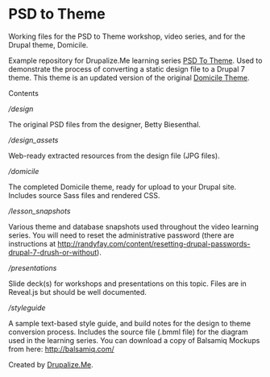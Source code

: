 PSD to Theme
==========

Working files for the PSD to Theme workshop, video series, and for the Drupal theme, Domicile.

Example repository for Drupalize.Me learning series [PSD To Theme](http://drupalize.me/series/psd-drupal-theme). Used to demonstrate the process of converting a static design file to a Drupal 7 theme. This theme is an updated version of the original [Domicile Theme](https://drupal.org/project/domicile).

Contents

*/design*

The original PSD files from the designer, Betty Biesenthal.

*/design_assets*

Web-ready extracted resources from the design file (JPG files).

*/domicile*

The completed Domicile theme, ready for upload to your Drupal site. Includes source Sass files and rendered CSS.

*/lesson_snapshots*

Various theme and database snapshots used throughout the video learning series. You will need to reset the administrative password (there are
instructions at http://randyfay.com/content/resetting-drupal-passwords-drupal-7-drush-or-without).

*/presentations*

Slide deck(s) for workshops and presentations on this topic. Files are in Reveal.js but should be well documented.

*/styleguide*

A sample text-based style guide, and build notes for the design to theme conversion process. Includes the source file (.bmml file) for the diagram used in the learning series. You can download a copy of Balsamiq Mockups from here: http://balsamiq.com/

Created by [Drupalize.Me](http://drupalize.me).
